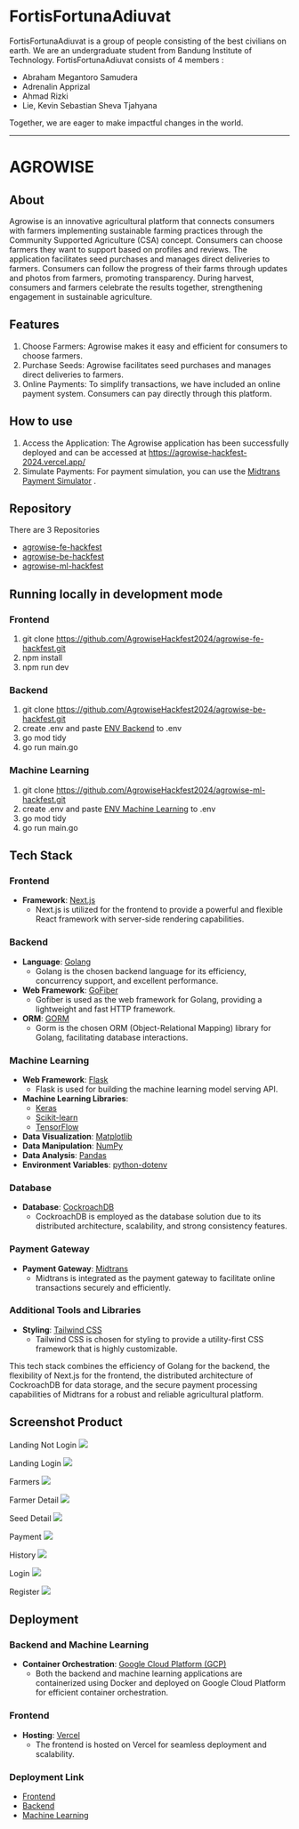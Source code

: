 # FortisFortunaAdiuvat

FortisFortunaAdiuvat is a group of people consisting of the best civilians on earth. We are an undergraduate student from Bandung Institute of Technology. FortisFortunaAdiuvat consists of 4 members :

- Abraham Megantoro Samudera
- Adrenalin Apprizal
- Ahmad Rizki
- Lie, Kevin Sebastian Sheva Tjahyana

Together, we are eager to make impactful changes in the world.

---

# AGROWISE

## About
Agrowise is an innovative agricultural platform that connects consumers with farmers implementing sustainable farming practices through the Community Supported Agriculture (CSA) concept. Consumers can choose farmers they want to support based on profiles and reviews. The application facilitates seed purchases and manages direct deliveries to farmers. Consumers can follow the progress of their farms through updates and photos from farmers, promoting transparency. During harvest, consumers and farmers celebrate the results together, strengthening engagement in sustainable agriculture.

## Features
1. Choose Farmers: Agrowise makes it easy and efficient for consumers to choose farmers.
2. Purchase Seeds: Agrowise facilitates seed purchases and manages direct deliveries to farmers.
3. Online Payments: To simplify transactions, we have included an online payment system. Consumers can pay directly through this platform.

## How to use
1. Access the Application: The Agrowise application has been successfully deployed and can be accessed at https://agrowise-hackfest-2024.vercel.app/
2. Simulate Payments: For payment simulation, you can use the [Midtrans Payment Simulator](https://simulator.sandbox.midtrans.com/) .

## Repository

There are 3 Repositories
- [agrowise-fe-hackfest](https://github.com/AgrowiseHackfest2024/agrowise-fe-hackfest)
- [agrowise-be-hackfest](https://github.com/AgrowiseHackfest2024/agrowise-be-hackfest)
- [agrowise-ml-hackfest](https://github.com/AgrowiseHackfest2024/agrowise-ml-hackfest)

## Running locally in development mode

### Frontend
1. git clone https://github.com/AgrowiseHackfest2024/agrowise-fe-hackfest.git
2. npm install
3. npm run dev

### Backend

1. git clone https://github.com/AgrowiseHackfest2024/agrowise-be-hackfest.git
2. create .env and paste [ENV Backend](https://docs.google.com/document/d/1TCn0Wzw1Ygz-x5eZMTqMIRpsduj7g7k9Q_9vaRX8sSs/edit?usp=sharing) to .env
3. go mod tidy
4. go run main.go

### Machine Learning

1. git clone https://github.com/AgrowiseHackfest2024/agrowise-ml-hackfest.git
2. create .env and paste [ENV Machine Learning](https://docs.google.com/document/d/1TCn0Wzw1Ygz-x5eZMTqMIRpsduj7g7k9Q_9vaRX8sSs/edit?usp=sharing) to .env
3. go mod tidy
4. go run main.go
    
## Tech Stack

### Frontend
- **Framework**: [Next.js](https://nextjs.org/) 
  - Next.js is utilized for the frontend to provide a powerful and flexible React framework with server-side rendering capabilities.

### Backend
- **Language**: [Golang](https://golang.org/)
  - Golang is the chosen backend language for its efficiency, concurrency support, and excellent performance.
- **Web Framework**: [GoFiber](https://gofiber.io/)
  - Gofiber is used as the web framework for Golang, providing a lightweight and fast HTTP framework.
- **ORM**: [GORM](https://gorm.io/)
  - Gorm is the chosen ORM (Object-Relational Mapping) library for Golang, facilitating database interactions.

### Machine Learning
- **Web Framework**: [Flask](https://flask.palletsprojects.com/)
  - Flask is used for building the machine learning model serving API.
- **Machine Learning Libraries**: 
  - [Keras](https://keras.io/)
  - [Scikit-learn](https://scikit-learn.org/)
  - [TensorFlow](https://www.tensorflow.org/)
- **Data Visualization**: [Matplotlib](https://matplotlib.org/)
- **Data Manipulation**: [NumPy](https://numpy.org/)
- **Data Analysis**: [Pandas](https://pandas.pydata.org/)
- **Environment Variables**: [python-dotenv](https://pypi.org/project/python-dotenv/)

### Database
- **Database**: [CockroachDB](https://www.cockroachlabs.com/)
  - CockroachDB is employed as the database solution due to its distributed architecture, scalability, and strong consistency features.

### Payment Gateway
- **Payment Gateway**: [Midtrans](https://midtrans.com/)
  - Midtrans is integrated as the payment gateway to facilitate online transactions securely and efficiently.

### Additional Tools and Libraries
- **Styling**: [Tailwind CSS](https://tailwindcss.com/)
  - Tailwind CSS is chosen for styling to provide a utility-first CSS framework that is highly customizable.

This tech stack combines the efficiency of Golang for the backend, the flexibility of Next.js for the frontend, the distributed architecture of CockroachDB for data storage, and the secure payment processing capabilities of Midtrans for a robust and reliable agricultural platform.

## Screenshot Product

Landing Not Login
<img src="./picture/Landing Not Login.png">

Landing Login
<img src="./picture/Landing Login.png">

Farmers
<img src="./picture/Farmers.png">

Farmer Detail
<img src="./picture/Farmer Detail.png">

Seed Detail
<img src="./picture/Seed Detail.png">

Payment
<img src="./picture/Payment.png">

History
<img src="./picture/History.png">

Login
<img src="./picture/Login.png">

Register
<img src="./picture/Register.png">

## Deployment

### Backend and Machine Learning
- **Container Orchestration**: [Google Cloud Platform (GCP)](https://cloud.google.com/)
  - Both the backend and machine learning applications are containerized using Docker and deployed on Google Cloud Platform for efficient container orchestration.

### Frontend
- **Hosting**: [Vercel](https://vercel.com/)
  - The frontend is hosted on Vercel for seamless deployment and scalability.

### Deployment Link
- [Frontend](https://agrowise-hackfest-2024.vercel.app/seeds)
- [Backend](https://agrowise-be-hackfest-uo3gxgwgea-et.a.run.app)
- [Machine Learning]( https://agrowise-ml-hackfest-uo3gxgwgea-et.a.run.app)
